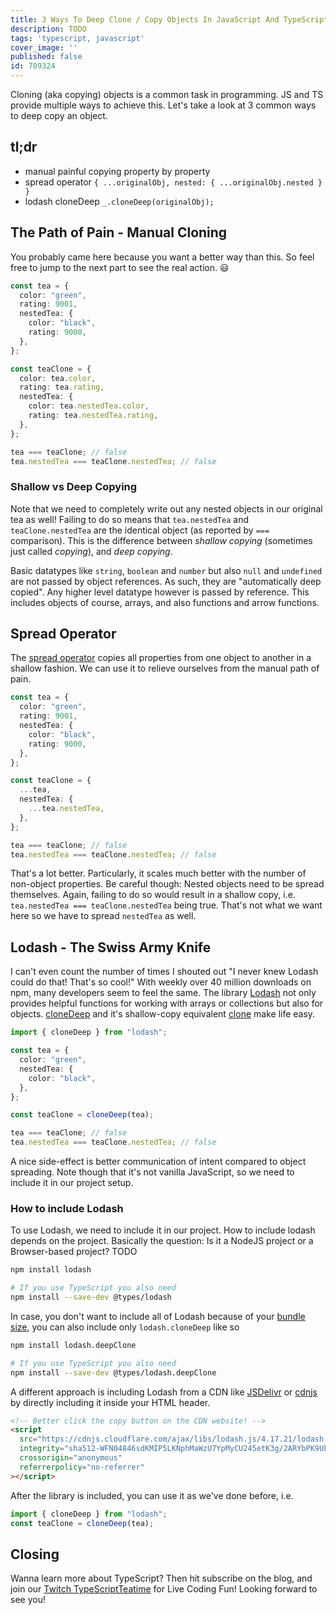 ```yaml
---
title: 3 Ways To Deep Clone / Copy Objects In JavaScript And TypeScript
description: TODO
tags: 'typescript, javascript'
cover_image: ''
published: false
id: 709324
---
```


Cloning (aka copying) objects is a common task in programming. JS and TS provide multiple ways to achieve this. Let's take a look at 3 common ways to deep copy an object.

## tl;dr

- manual painful copying property by property
- spread operator `{ ...originalObj, nested: { ...originalObj.nested } }`
- lodash cloneDeep `_.cloneDeep(originalObj);`

## The Path of Pain - Manual Cloning

You probably came here because you want a better way than this. So feel free to jump to the next part to see the real action. 😃

```typescript
const tea = {
  color: "green",
  rating: 9001,
  nestedTea: {
    color: "black",
    rating: 9000,
  },
};

const teaClone = {
  color: tea.color,
  rating: tea.rating,
  nestedTea: {
    color: tea.nestedTea.color,
    rating: tea.nestedTea.rating,
  },
};

tea === teaClone; // false
tea.nestedTea === teaClone.nestedTea; // false
```

### Shallow vs Deep Copying

Note that we need to completely write out any nested objects in our original tea as well! Failing to do so means that `tea.nestedTea` and `teaClone.nestedTea` are the identical object (as reported by `===` comparison). This is the difference between _shallow copying_ (sometimes just called _copying_), and _deep copying_.

Basic datatypes like `string`, `boolean` and `number` but also `null` and `undefined` are not passed by object references. As such, they are "automatically deep copied". Any higher level datatype however is passed by reference. This includes objects of course, arrays, and also functions and arrow functions.

## Spread Operator

The [spread operator](https://developer.mozilla.org/en-US/docs/Web/JavaScript/Reference/Operators/Spread_syntax#spread_in_object_literals) copies all properties from one object to another in a shallow fashion. We can use it to relieve ourselves from the manual path of pain.

```typescript
const tea = {
  color: "green",
  rating: 9001,
  nestedTea: {
    color: "black",
    rating: 9000,
  },
};

const teaClone = {
  ...tea,
  nestedTea: {
    ...tea.nestedTea,
  },
};

tea === teaClone; // false
tea.nestedTea === teaClone.nestedTea; // false
```

That's a lot better. Particularly, it scales much better with the number of non-object properties.
Be careful though: Nested objects need to be spread themselves. Again, failing to do so would result in a shallow copy, i.e. `tea.nestedTea === teaClone.nestedTea` being true. That's not what we want here so we have to spread `nestedTea` as well.

## Lodash - The Swiss Army Knife

I can't even count the number of times I shouted out "I never knew Lodash could do that! That's so cool!" With weekly over 40 million downloads on npm, many developers seem to feel the same. The library [Lodash](https://lodash.com/) not only provides helpful functions for working with arrays or collections but also for objects. [cloneDeep](https://lodash.com/docs/4.17.15#cloneDeep) and it's shallow-copy equivalent [clone](https://lodash.com/docs/4.17.15#clone) make life easy.

```typescript
import { cloneDeep } from "lodash";

const tea = {
  color: "green",
  nestedTea: {
    color: "black",
  },
};

const teaClone = cloneDeep(tea);

tea === teaClone; // false
tea.nestedTea === teaClone.nestedTea; // false
```

A nice side-effect is better communication of intent compared to object spreading. Note though that it's not vanilla JavaScript, so we need to include it in our project setup.

### How to include Lodash

To use Lodash, we need to include it in our project. How to include lodash depends on the project. Basically the question: Is it a NodeJS project or a Browser-based project?
TODO

```bash
npm install lodash

# If you use TypeScript you also need
npm install --save-dev @types/lodash
```

In case, you don't want to include all of Lodash because of your [bundle size](https://bundlephobia.com/result?p=lodash@4.17.21), you can also include only `lodash.cloneDeep` like so

```bash
npm install lodash.deepClone

# If you use TypeScript you also need
npm install --save-dev @types/lodash.deepClone
```

A different approach is including Lodash from a CDN like [JSDelivr](https://www.jsdelivr.com/package/npm/lodash-es) or [cdnjs](https://cdnjs.com/libraries/lodash.js) by directly including it inside your HTML header.

```html
<!-- Better click the copy button on the CDN website! -->
<script
  src="https://cdnjs.cloudflare.com/ajax/libs/lodash.js/4.17.21/lodash.min.js"
  integrity="sha512-WFN04846sdKMIP5LKNphMaWzU7YpMyCU245etK3g/2ARYbPK9Ub18eG+ljU96qKRCWh+quCY7yefSmlkQw1ANQ=="
  crossorigin="anonymous"
  referrerpolicy="no-referrer"
></script>
```

After the library is included, you can use it as we've done before, i.e.

```typescript
import { cloneDeep } from "lodash";
const teaClone = cloneDeep(tea);
```

## Closing

Wanna learn more about TypeScript? Then hit subscribe on the blog, and join our [Twitch TypeScriptTeatime](https://www.twitch.tv/typescriptteatime/schedule) for Live Coding Fun! Looking forward to see you!
